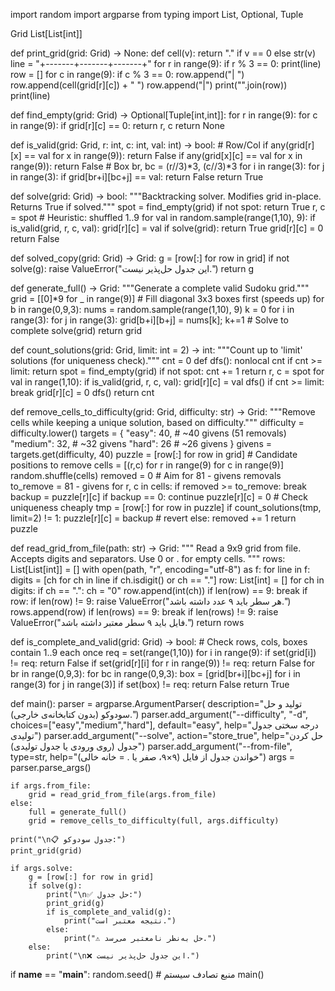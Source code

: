 import random
import argparse 
from typing import List, Optional, Tuple

Grid  List[List[int]]

def print_grid(grid: Grid) -> None:
    def cell(v): return "." if v == 0 else str(v)
    line = "+-------+-------+-------+"
    for r in range(9):
        if r % 3 == 0:
            print(line)
        row = []
        for c in range(9):
            if c % 3 == 0:
                row.append("| ")
            row.append(cell(grid[r][c]) + " ")
        row.append("|")
        print("".join(row))
    print(line)

def find_empty(grid: Grid) -> Optional[Tuple[int,int]]:
    for r in range(9):
        for c in range(9):
            if grid[r][c] == 0:
                return r, c
    return None

def is_valid(grid: Grid, r: int, c: int, val: int) -> bool:
    # Row/Col
    if any(grid[r][x] == val for x in range(9)): return False
    if any(grid[x][c] == val for x in range(9)): return False
    # Box
    br, bc = (r//3)*3, (c//3)*3
    for i in range(3):
        for j in range(3):
            if grid[br+i][bc+j] == val:
                return False
    return True

def solve(grid: Grid) -> bool:
    """Backtracking solver. Modifies grid in-place. Returns True if solved."""
    spot = find_empty(grid)
    if not spot:
        return True
    r, c = spot
    # Heuristic: shuffled 1..9
    for val in random.sample(range(1,10), 9):
        if is_valid(grid, r, c, val):
            grid[r][c] = val
            if solve(grid):
                return True
            grid[r][c] = 0
    return False

def solved_copy(grid: Grid) -> Grid:
    g = [row[:] for row in grid]
    if not solve(g):
        raise ValueError("این جدول حل‌پذیر نیست.")
    return g

def generate_full() -> Grid:
    """Generate a complete valid Sudoku grid."""
    grid = [[0]*9 for _ in range(9)]
    # Fill diagonal 3x3 boxes first (speeds up)
    for b in range(0,9,3):
        nums = random.sample(range(1,10), 9)
        k = 0
        for i in range(3):
            for j in range(3):
                grid[b+i][b+j] = nums[k]; k+=1
    # Solve to complete
    solve(grid)
    return grid

def count_solutions(grid: Grid, limit: int = 2) -> int:
    """Count up to 'limit' solutions (for uniqueness check)."""
    cnt = 0
    def dfs():
        nonlocal cnt
        if cnt >= limit: 
            return
        spot = find_empty(grid)
        if not spot:
            cnt += 1
            return
        r, c = spot
        for val in range(1,10):
            if is_valid(grid, r, c, val):
                grid[r][c] = val
                dfs()
                if cnt >= limit:
                    break
                grid[r][c] = 0
    dfs()
    return cnt

def remove_cells_to_difficulty(grid: Grid, difficulty: str) -> Grid:
    """Remove cells while keeping a unique solution, based on difficulty."""
    difficulty = difficulty.lower()
    targets = {
        "easy": 40,    # ~40 givens (51 removals)
        "medium": 32,  # ~32 givens
        "hard": 26     # ~26 givens
    }
    givens = targets.get(difficulty, 40)
    puzzle = [row[:] for row in grid]
    # Candidate positions to remove
    cells = [(r,c) for r in range(9) for c in range(9)]
    random.shuffle(cells)
    removed = 0
    # Aim for 81 - givens removals
    to_remove = 81 - givens
    for r, c in cells:
        if removed >= to_remove:
            break
        backup = puzzle[r][c]
        if backup == 0:
            continue
        puzzle[r][c] = 0
        # Check uniqueness cheaply
        tmp = [row[:] for row in puzzle]
        if count_solutions(tmp, limit=2) != 1:
            puzzle[r][c] = backup  # revert
        else:
            removed += 1
    return puzzle

def read_grid_from_file(path: str) -> Grid:
    """
    Read a 9x9 grid from file. Accepts digits and separators.
    Use 0 or . for empty cells.
    """
    rows: List[List[int]] = []
    with open(path, "r", encoding="utf-8") as f:
        for line in f:
            digits = [ch for ch in line if ch.isdigit() or ch == "."]
            row: List[int] = []
            for ch in digits:
                if ch == ".": ch = "0"
                row.append(int(ch))
                if len(row) == 9:
                    break
            if row:
                if len(row) != 9:
                    raise ValueError("هر سطر باید ۹ عدد داشته باشد.")
                rows.append(row)
            if len(rows) == 9:
                break
    if len(rows) != 9:
        raise ValueError("فایل باید ۹ سطر معتبر داشته باشد.")
    return rows

def is_complete_and_valid(grid: Grid) -> bool:
    # Check rows, cols, boxes contain 1..9 each once
    req = set(range(1,10))
    for i in range(9):
        if set(grid[i]) != req: return False
        if set(grid[r][i] for r in range(9)) != req: return False
    for br in range(0,9,3):
        for bc in range(0,9,3):
            box = [grid[br+i][bc+j] for i in range(3) for j in range(3)]
            if set(box) != req: return False
    return True

def main():
    parser = argparse.ArgumentParser(
        description="تولید و حل سودوکو (بدون کتابخانه‌ی خارجی).")
    parser.add_argument("--difficulty", "-d", choices=["easy","medium","hard"],
                        default="easy", help="درجه سختی جدول تولیدی")
    parser.add_argument("--solve", action="store_true",
                        help="حل کردن جدول (روی ورودی یا جدول تولیدی)")
    parser.add_argument("--from-file", type=str,
                        help="خواندن جدول از فایل (۹×۹، صفر یا . = خانه خالی)")
    args = parser.parse_args()

    if args.from_file:
        grid = read_grid_from_file(args.from_file)
    else:
        full = generate_full()
        grid = remove_cells_to_difficulty(full, args.difficulty)

    print("\n📋 جدول سودوکو:")
    print_grid(grid)

    if args.solve:
        g = [row[:] for row in grid]
        if solve(g):
            print("\n✅ حل جدول:")
            print_grid(g)
            if is_complete_and_valid(g):
                print("نتیجه معتبر است.")
            else:
                print("⚠️ حل به‌نظر نامعتبر می‌رسد.")
        else:
            print("\n❌ این جدول حل‌پذیر نیست.")

if __name__ == "__main__":
    random.seed()  # منبع تصادف سیستم
    main()
